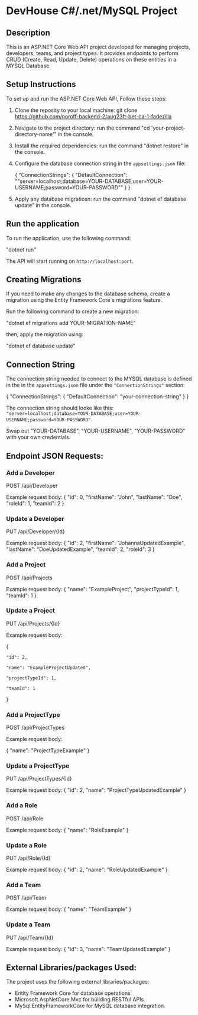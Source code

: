 # DevHouse C#/.net/MySQL Project
## Description

This is an ASP.NET Core Web API project developed for managing projects, developers, teams, and project types. It provides endpoints to perform CRUD (Create, Read, Update, Delete) operations on these entities in a MYSQL Database.

## Setup Instructions

To set up and run the ASP.NET Core Web API, Follow these steps:

1. Clone the reposity to your local machine:
   git clone https://github.com/noroff-backend-2/aug23ft-bet-ca-1-fadezilla

2. Navigate to the project directory:
   run the command "cd 'your-project-directory-name'" in the console.

3. Install the required dependencies:
   run the command "dotnet restore" in the console.

4. Configure the database connection string in the `appsettings.json` file:

   {
   "ConnectionStrings": {
   "DefaultConnection": ""server=localhost;database=YOUR-DATABASE;user=YOUR-USERNAME;password=YOUR-PASSWORD""
   }
   }

5. Apply any database migratiosn:
   run the command "dotnet ef database update" in the console.

## Run the application

To run the application, use the following command:

"dotnet run"

The API will start running on `http://localhost:port`.

## Creating Migrations

If you need to make any changes to the database schema, create a migration using the Entity Framework Core`s migrations feature.

Run the following command to create a new migration:

"dotnet ef migrations add YOUR-MIGRATION-NAME"

then, apply the migration using:

"dotnet ef database update"

## Connection String

The connection string needed to connect to the MYSQL database is defined in the in the `appsettings.json` file under the `"ConnectionStrings"` section:

{
    "ConnectionStrings": {
        "DefaultConnection": "your-connection-string"
    }
}

The connection string should looke like this: `"server=localhost;database=YOUR-DATABASE;user=YOUR-USERNAME;password=YOUR-PASSWORD"`.

Swap out "YOUR-DATABASE", "YOUR-USERNAME", "YOUR-PASSWORD" with your own credentials.

## Endpoint JSON Requests:

### Add a Developer

POST /api/Developer

Example request body:
{
    "id": 0,
    "firstName": "John",
    "lastName": "Doe",
    "roleId": 1,
    "teamId": 2
}

### Update a Developer

PUT /api/Developer/{Id}

Example request body:
{
    "id": 2,
    "firstName": "JohannaUpdatedExample",
    "lastName": "DoeUpdatedExample",
    "teamId": 2,
    "roleId": 3
}

### Add a Project

POST /api/Projects

Example request body:
{
    "name": "ExampleProject",
    "projectTypeId": 1,
    "teamId": 1
}

### Update a Project

PUT /api/Projects/{Id}

Example request body:

{

    "id": 2,

    "name": "ExampleProjectUpdated",

    "projectTypeId": 1,

    "teamId": 1

}

### Add a ProjectType

POST /api/ProjectTypes

Example request body:

{
    "name": "ProjectTypeExample"
}

### Update a ProjectType

PUT /api/ProjectTypes/{Id}

Example request body:
{
    "id": 2,
    "name": "ProjectTypeUpdatedExample"
}

### Add a Role

POST /api/Role

Example request body:
{
    "name": "RoleExample"
}

### Update a Role

PUT /api/Role/{Id}

Example request body:
{
    "id": 2,
    "name": "RoleUpdatedExample"
}

### Add a Team

POST /api/Team

Example request body:
{
    "name": "TeamExample"
}

### Update a Team

PUT /api/Team/{Id}

Example request body:
{
    "id": 3,
    "name": "TeamUpdatedExample"
}

## External Libraries/packages Used:
The project uses the following external libraries/packages:

* Entity Framework Core for database operations
* Microsoft.AspNetCore.Mvc for building RESTful APIs.
* MySql.EntityFrameworkCore for MySQL database integration.
